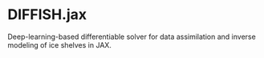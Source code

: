 # DIFFISH.jax
Deep-learning-based differentiable solver for data assimilation and inverse modeling of ice shelves in JAX.

